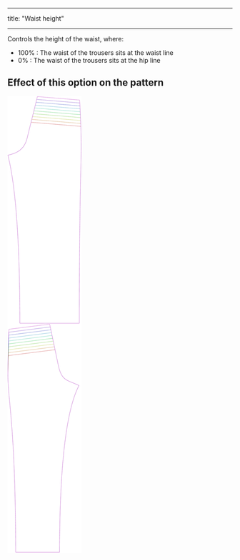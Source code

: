 - - -
title: "Waist height"
- - -

Controls the height of the waist, where:

- 100% : The waist of the trousers sits at the waist line
- 0% : The waist of the trousers sits at the hip line

## Effect of this option on the pattern

![This image shows the effect of this option by superimposing several variants that have a different value for this option](titan_waistheight_sample.svg "Effect of this option on the pattern")
